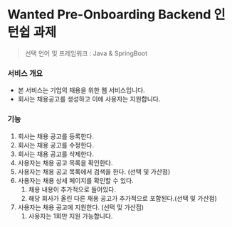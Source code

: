 # Wanted Pre-Onboarding Backend 인턴쉽 과제

> 선택 언어 및 프레임워크 : Java & SpringBoot

</hr>

### 서비스 개요
- 본 서비스는 기업의 채용을 위한 웹 서비스입니다.
- 회사는 채용공고를 생성하고 이에 사용자는 지원합니다.

### 기능
1. 회사는 채용 공고를 등록한다.
2. 회사는 채용 공고를 수정한다.
3. 회사는 채용 공고를 삭제한다.
4. 사용자는 채용 공고 목록을 확인한다.
5. 사용자는 채용 공고 목록에서 검색을 한다. (선택 및 가산점)
6. 사용자는 채용 상세 페이지를 확인할 수 있다.
    1. 채용 내용이 추가적으로 들어있다.
    2. 해당 회사가 올린 다른 채용 공고가 추가적으로 포함된다.(선택 및 가산점)
7. 사용자는 채용 공고에 지원한다. (선택 및 가산점)
    1. 사용자는 1회만 지원 가능합니다.
